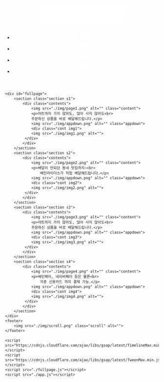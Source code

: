 <!DOCTYPE html>
<html lang="en">
<head>
    <meta charset="UTF-8">
    <meta name="viewport" content="width=device-width, initial-scale=1.0">
    <link rel="stylesheet" href="./style.css">
    <link rel="stylesheet" href="./fullpage.min.css">
    <title>배달의민족</title>
</head>
<body> 
    <header>
        <img src="./img/logo.png" alt="logo" class="logo">
        <div class="iconposition">
            <ul class="icons">
                <li><img src="./img/youtube.png" alt=""></li>
                <li><img src="./img/blog.png" alt=""></li>
                <li><img src="./img/instagram.png" alt=""></li>
                <li><img src="./img/facebook.png" alt=""></li>    
            </ul>
        </div>
     </header>
    
    <div id="fullpage">
        <section class="section s1">
            <div class="contents">
                <img src="./img/page1.png" alt="" class="content">
                <p>마트까지 가지 않아도, 많이 사지 않아도<br>
                주문하신 상품을 바로 배달해드립니다.</p>
                <img src="./img/appdown.png" alt="" class="appdown">
                <div class="cont img1">
                <img src="./img/img1.png" alt="">
             </div>
            </div>
        </section>   
        <section class="section s2">
            <div class="contents">
                <img src="./img/page2.png" alt="" class="content">
                <p>배달이 안되던 동네 맛집까지~<br>
                    배민라이더스가 직접 배달해드립니다.</p>
                <img src="./img/appdown.png" alt="" class="appdown">
                <div class="cont img2">
                <img src="./img/img2.png" alt="">
             </div>
            </div>
        </section>   
        <section class="section s3">
            <div class="contents">
                <img src="./img/page3.png" alt="" class="content">
                <p>마트까지 가지 않아도, 많이 사지 않아도<br>
                주문하신 상품을 바로 배달해드립니다.</p>
                <img src="./img/appdown.png" alt="" class="appdown">
                <div class="cont img3">
                <img src="./img/img3.png" alt="">
             </div>
            </div>
        </section>   
        <section class="section s4">
            <div class="contents">
                <img src="./img/page4.png" alt="" class="content">
                <p>배민페이, 네이버페이 등은 물론<br>
                    각종 신용카드 까지 결제 가능.</p>
                <img src="./img/appdown.png" alt="" class="appdown">
                <div class="cont img4">
                <img src="./img/img4.png" alt="">
             </div>
            </div>
        </section>     
    </div>
    <footer>
        <img src="./img/scroll.png" class="scroll" alt="">
    </footer>

    <script src="https://cdnjs.cloudflare.com/ajax/libs/gsap/latest/TimelineMax.min.js"></script>
    <script src="https://cdnjs.cloudflare.com/ajax/libs/gsap/latest/TweenMax.min.js"></script>
    <script src="./fullpage.js"></script>
    <script src="./app.js"></script>
</body>
</html>

